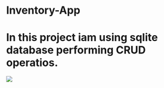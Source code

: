 # Inventory-App
# In this project iam using sqlite database performing CRUD operatios.
![](drawable/img1.jpeg)
